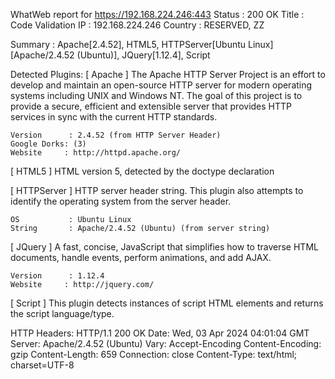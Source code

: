 WhatWeb report for https://192.168.224.246:443
Status    : 200 OK
Title     : Code Validation
IP        : 192.168.224.246
Country   : RESERVED, ZZ

Summary   : Apache[2.4.52], HTML5, HTTPServer[Ubuntu Linux][Apache/2.4.52 (Ubuntu)], JQuery[1.12.4], Script

Detected Plugins:
[ Apache ]
	The Apache HTTP Server Project is an effort to develop and
	maintain an open-source HTTP server for modern operating
	systems including UNIX and Windows NT. The goal of this
	project is to provide a secure, efficient and extensible
	server that provides HTTP services in sync with the current
	HTTP standards.

	Version      : 2.4.52 (from HTTP Server Header)
	Google Dorks: (3)
	Website     : http://httpd.apache.org/

[ HTML5 ]
	HTML version 5, detected by the doctype declaration


[ HTTPServer ]
	HTTP server header string. This plugin also attempts to
	identify the operating system from the server header.

	OS           : Ubuntu Linux
	String       : Apache/2.4.52 (Ubuntu) (from server string)

[ JQuery ]
	A fast, concise, JavaScript that simplifies how to traverse
	HTML documents, handle events, perform animations, and add
	AJAX.

	Version      : 1.12.4
	Website     : http://jquery.com/

[ Script ]
	This plugin detects instances of script HTML elements and
	returns the script language/type.


HTTP Headers:
	HTTP/1.1 200 OK
	Date: Wed, 03 Apr 2024 04:01:04 GMT
	Server: Apache/2.4.52 (Ubuntu)
	Vary: Accept-Encoding
	Content-Encoding: gzip
	Content-Length: 659
	Connection: close
	Content-Type: text/html; charset=UTF-8


